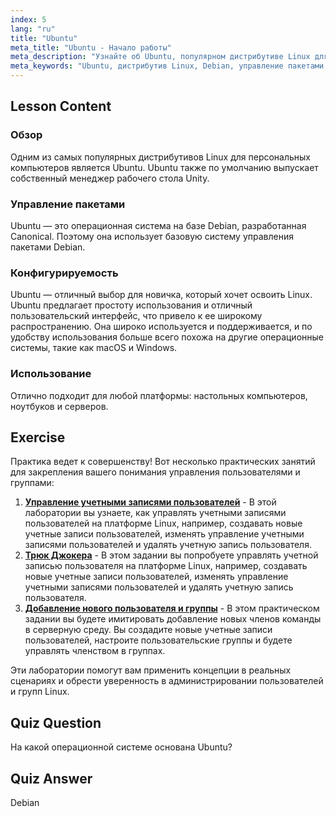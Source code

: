 ```yaml
---
index: 5
lang: "ru"
title: "Ubuntu"
meta_title: "Ubuntu - Начало работы"
meta_description: "Узнайте об Ubuntu, популярном дистрибутиве Linux для начинающих. Откройте для себя его особенности, управление пакетами и почему он отлично подходит для настольных компьютеров и серверов."
meta_keywords: "Ubuntu, дистрибутив Linux, Debian, управление пакетами, Linux для начинающих, учебник по Ubuntu, руководство по Linux"
---
```


## Lesson Content

### Обзор

Одним из самых популярных дистрибутивов Linux для персональных компьютеров является Ubuntu. Ubuntu также по умолчанию выпускает собственный менеджер рабочего стола Unity.

### Управление пакетами

Ubuntu — это операционная система на базе Debian, разработанная Canonical. Поэтому она использует базовую систему управления пакетами Debian.

### Конфигурируемость

Ubuntu — отличный выбор для новичка, который хочет освоить Linux. Ubuntu предлагает простоту использования и отличный пользовательский интерфейс, что привело к ее широкому распространению. Она широко используется и поддерживается, и по удобству использования больше всего похожа на другие операционные системы, такие как macOS и Windows.

### Использование

Отлично подходит для любой платформы: настольных компьютеров, ноутбуков и серверов.

## Exercise

Практика ведет к совершенству! Вот несколько практических занятий для закрепления вашего понимания управления пользователями и группами:

1. **[Управление учетными записями пользователей](https://labex.io/ru/labs/linux-user-account-management-49)** - В этой лаборатории вы узнаете, как управлять учетными записями пользователей на платформе Linux, например, создавать новые учетные записи пользователей, изменять управление учетными записями пользователей и удалять учетную запись пользователя.
2. **[Трюк Джокера](https://labex.io/ru/labs/linux-the-joker-s-trick-270247)** - В этом задании вы попробуете управлять учетной записью пользователя на платформе Linux, например, создавать новые учетные записи пользователей, изменять управление учетными записями пользователей и удалять учетную запись пользователя.
3. **[Добавление нового пользователя и группы](https://labex.io/ru/labs/linux-add-new-user-and-group-17987)** - В этом практическом задании вы будете имитировать добавление новых членов команды в серверную среду. Вы создадите новые учетные записи пользователей, настроите пользовательские группы и будете управлять членством в группах.

Эти лаборатории помогут вам применить концепции в реальных сценариях и обрести уверенность в администрировании пользователей и групп Linux.

## Quiz Question

На какой операционной системе основана Ubuntu?

## Quiz Answer

Debian